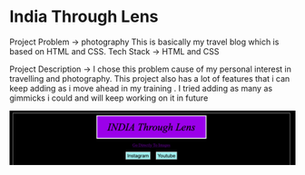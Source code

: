 <h1>India Through Lens</h1>

Project Problem -> photography
This is basically my travel blog which is based on HTML and CSS.
Tech Stack -> HTML and CSS

Project Description ->  I chose this problem cause of my personal interest in travelling  and photography. This project also has a lot of features that i can keep adding as i move ahead in my training . I tried adding as many as gimmicks i could and will keep working on it in future

<img src="images/Screenshot 1.png">
